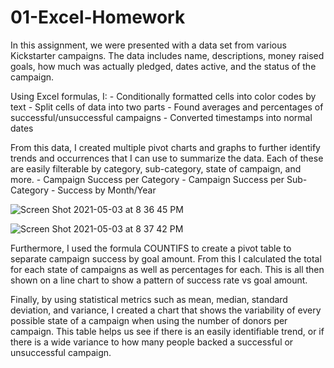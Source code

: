 # 01-Excel-Homework

In this assignment, we were presented with a data set from various Kickstarter campaigns.  The data includes name, descriptions, money raised goals, how much was actually pledged, dates active, and the status of the campaign.

Using Excel formulas, I:
    - Conditionally formatted cells into color codes by text
    - Split cells of data into two parts
    - Found averages and percentages of successful/unsuccessful campaigns
    - Converted timestamps into normal dates

From this data, I created multiple pivot charts and graphs to further identify trends and occurrences that I can use to summarize the data.  Each of these are easily filterable by category, sub-category, state of campaign, and more.
    - Campaign Success per Category
    - Campaign Success per Sub-Category
    - Success by Month/Year

![Screen Shot 2021-05-03 at 8 36 45 PM](https://user-images.githubusercontent.com/23372412/116949127-539b1b80-ac4f-11eb-885c-aeb729a44e69.png)

![Screen Shot 2021-05-03 at 8 37 42 PM](https://user-images.githubusercontent.com/23372412/116949179-7d544280-ac4f-11eb-96d3-a43089c80b85.png)

Furthermore, I used the formula COUNTIFS to create a pivot table to separate campaign success by goal amount.  From this I calculated the total for each state of campaigns as well as percentages for each.  This is all then shown on a line chart to show a pattern of success rate vs goal amount.

Finally, by using statistical metrics such as mean, median, standard deviation, and variance, I created a chart that shows the variability of every possible state of a campaign when using the number of donors per campaign.  This table helps us see if there is an easily identifiable trend, or if there is a wide variance to how many people backed a successful or unsuccessful campaign.
